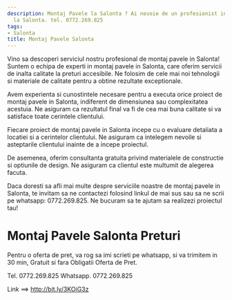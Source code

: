 ```yaml
---
description: Montaj Pavele la Salonta ? Ai nevoie de un profesionist in Montaj Pavele
  la Salonta. tel. 0772.269.825
tags:
- Salonta
title: Montaj Pavele Salonta
---
```



Vino sa descoperi serviciul nostru profesional de montaj pavele in Salonta! Suntem o echipa de experti in montaj pavele in Salonta, care oferim servicii de inalta calitate la preturi accesibile. Ne folosim de cele mai noi tehnologii si materiale de calitate pentru a obtine rezultate exceptionale. 

Avem experienta si cunostintele necesare pentru a executa orice proiect de montaj pavele in Salonta, indiferent de dimensiunea sau complexitatea acestuia. Ne asiguram ca rezultatul final va fi de cea mai buna calitate si va satisface toate cerintele clientului. 

Fiecare proiect de montaj pavele in Salonta incepe cu o evaluare detaliata a locatiei si a cerintelor clientului. Ne asiguram ca intelegem nevoile si asteptarile clientului inainte de a incepe proiectul. 

De asemenea, oferim consultanta gratuita privind materialele de constructie si optiunile de design. Ne asiguram ca clientul este multumit de alegerea facuta. 

Daca doresti sa afli mai multe despre serviciile noastre de montaj pavele in Salonta, te invitam sa ne contactezi folosind linkul de mai sus sau sa ne scrii pe whatsapp: 0772.269.825. Ne bucuram sa te ajutam sa realizezi proiectul tau!

# Montaj Pavele Salonta Preturi
Pentru o oferta de pret, va rog sa imi scrieti pe whatsapp, si va trimitem in 30 min, Gratuit si fara Obligatii Oferta de Pret.

Tel. 0772.269.825
Whatsapp. 0772.269.825

Link ==> http://bit.ly/3KOiG3z